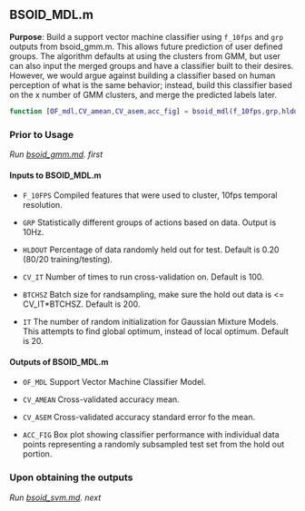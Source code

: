 ## BSOID_MDL.m
**Purpose**: Build a support vector machine classifier using `f_10fps` and `grp` outputs from bsoid_gmm.m. This allows future prediction of user defined groups. The algorithm defaults at using the clusters from GMM, but user can also input the merged groups and have a classifier built to their desires. However, we would argue against building a classifier based on human perception of what is the same behavior; instead, build this classifier based on the x number of GMM clusters, and merge the predicted labels later.

```matlab
function [OF_mdl,CV_amean,CV_asem,acc_fig] = bsoid_mdl(f_10fps,grp,hldout,cv_it,btchsz)
```

### Prior to Usage

*Run [bsoid_gmm.md](bsoid_gmm.md). first*

#### Inputs to BSOID_MDL.m

- `F_10FPS`    Compiled features that were used to cluster, 10fps temporal resolution.

- `GRP`    Statistically different groups of actions based on data. Output is 10Hz.

- `HLDOUT`    Percentage of data randomly held out for test. Default is 0.20 (80/20 training/testing). 

- `CV_IT`   Number of times to run cross-validation on. Default is 100.

- `BTCHSZ`    Batch size for randsampling, make sure the hold out data is <= CV_IT*BTCHSZ. Default is 200.

- `IT`  The number of random initialization for Gaussian Mixture Models. This attempts to find global optimum, instead of local optimum. Default is 20.

#### Outputs of BSOID_MDL.m

- `OF_MDL`    Support Vector Machine Classifier Model.

- `CV_AMEAN`    Cross-validated accuracy mean.

- `CV_ASEM`    Cross-validated accuracy standard error fo the mean.

- `ACC_FIG`    Box plot showing classifier performance with individual data points representing a randomly subsampled test set from the hold out portion.

### Upon obtaining the outputs
*Run [bsoid_svm.md](bsoid_svm.md). next*
